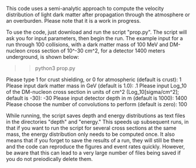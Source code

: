 This code uses a semi-analytic approach to compute the velocity distribution of light dark matter after propagation through the atmosphere or an overburden. Please note that it is a work in progress.

To use the code, just download and run the script "prop.py". The script will ask you for input parameters, then begin the run. The example input for a run through 100 collisions, with a dark matter mass of 100 MeV and DM-nucleon cross section of 10^-30 cm^2, for a detector 1400 meters underground, is shown below:

>>python3 prop.py

Please type 1 for crust shielding, or 0 for atmospheric (default is crust): 1
Please input dark matter mass in GeV (default is 1.0): .1
Please input Log_10 of the DM-nucleon cross section in units of cm^2 (Log_10[sigma/cm^2]; default is -30): -30
Please input detector depth in m (default is 1000): 1400
Please choose the number of convolutions to perform (default is zero): 100

While running, the script saves depth and energy distributions as text files in the directories "depth" and "energy." This speeds up subsequent runs, in that if you want to run the script for several cross sections at the same mass, the energy distribution only needs to be computed once. It also means that if you forget to save the results of a run, they will still be there and the code can reproduce the figures and event rates quickly. However, be aware that this can lead to a very large number of files being saved if you do not preiodically delete them.
